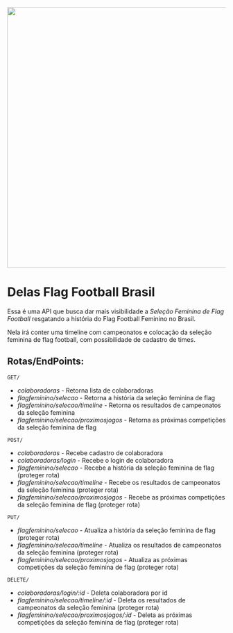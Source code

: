 <div align="center">
<img src="https://user-images.githubusercontent.com/82970341/178192797-8f9be18c-8328-4bc7-800e-536daa78af10.jpg" width="600px"/>
</div>

# Delas Flag Football Brasil

Essa é uma API que busca dar mais visibilidade a *Seleção Feminina de Flag Football* resgatando a história do Flag Football Feminino no Brasil. 

Nela irá conter uma timeline com campeonatos e colocação da seleção feminina de flag football, com possibilidade de cadastro de times.

## Rotas/EndPoints:

``GET/`` 
- *colaboradoras* - Retorna lista de colaboradoras
- *flagfeminino/selecao* - Retorna a história da seleção feminina de flag
- *flagfeminino/selecao/timeline* - Retorna os resultados de campeonatos da seleção feminina
- *flagfeminino/selecao/proximosjogos* - Retorna as próximas competições da seleção feminina de flag

``POST/``
- *colaboradoras* - Recebe cadastro de colaboradora
- *colaboradoras/login* - Recebe o login de colaboradora
- *flagfeminino/selecao* - Recebe a história da seleção feminina de flag (proteger rota)
- *flagfeminino/selecao/timeline* - Recebe os resultados de campeonatos da seleção feminina (proteger rota)
- *flagfeminino/selecao/proximosjogos* - Recebe as próximas competições da seleção feminina de flag (proteger rota)

``PUT/``
- *flagfeminino/selecao* - Atualiza  a história da seleção feminina de flag (proteger rota)
- *flagfeminino/selecao/timeline* - Atualiza os resultados de campeonatos da seleção feminina (proteger rota)
- *flagfeminino/selecao/proximosjogos* - Atualiza  as próximas competições da seleção feminina de flag (proteger rota)

``DELETE/``
- *colaboradoras/login/:id* - Deleta colaboradora por id
- *flagfeminino/selecao/timeline/:id* - Deleta os resultados de campeonatos da seleção feminina (proteger rota)
- *flagfeminino/selecao/proximosjogos/:id* -  Deleta  as próximas competições da seleção feminina de flag (proteger rota)

